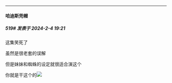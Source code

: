 
*****

####  哈迪斯兜帽  
##### 519#       发表于 2024-2-4 19:21

这集笑死了

虽然是很老套的误解

但是妹妹和蜘蛛的设定就很适合演这个

你就是干这个的<img src="https://static.saraba1st.com/image/smiley/face2017/067.png" referrerpolicy="no-referrer">

